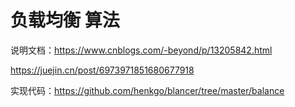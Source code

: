# 负载均衡 算法

说明文档：https://www.cnblogs.com/-beyond/p/13205842.html

https://juejin.cn/post/6973971851680677918

实现代码：https://github.com/henkgo/blancer/tree/master/balance